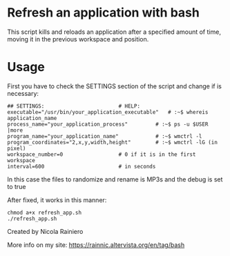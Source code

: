 Refresh an application with bash
================================

This script kills and reloads an application after a specified amount of time, moving it in the previous workspace and position.

# Usage
First you have to check the SETTINGS section of the script and change if is necessary:

```
## SETTINGS:						# HELP:
executable="/usr/bin/your_application_executable"	# :~$ whereis application_name
process_name="your_application_process"			# :~$ ps -u $USER |more
program_name="your_application_name"			# :~$ wmctrl -l
program_coordinates="2,x,y,width,height"		# :~$ wmctrl -lG (in pixel)
workspace_number=0					# 0 if it is in the first workspace
interval=600 						# in seconds
```

In this case the files to randomize and rename is MP3s and the debug is set to true

After fixed, it works in this manner:

```
chmod a+x refresh_app.sh
./refresh_app.sh
```

Created by Nicola Rainiero

More info on my site:
https://rainnic.altervista.org/en/tag/bash
